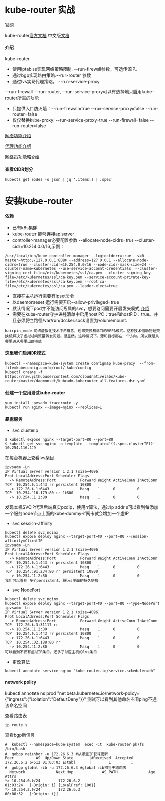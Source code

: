 # kube-router 实战

[官网](https://www.kube-router.io/)

kube-router[官方文档](https://github.com/cloudnativelabs/kube-router/tree/master/Documentation)
中文版[文档](https://rocdu.io/2017/12/%E8%AF%91kube-router-documentation/)

#### 介绍
kube-router 
- 使用iptables实现网络策略限制. --run-firewall参数，可透传源IP。
- 通过bgp实现路由策略.--run-router 参数
- 通过lvs实现代理策略。 --run-service-proxy

--run-firewall, --run-router, --run-service-proxy可以有选择地只启用kube-router所需的功能

- 只提供入口防火墙：--run-firewall=true --run-service-proxy=false --run-router=false
- 仅仅替换kube-proxy: --run-service-proxy=true --run-firewall=false --run-router=false

[网络功能介绍](https://cloudnativelabs.github.io/post/2017-05-22-kube-pod-networking/)

[代理功能介绍](https://cloudnativelabs.github.io/post/2017-05-10-kube-network-service-proxy/)

[网络策功能略介绍](https://cloudnativelabs.github.io/post/2017-05-1-kube-network-policies/)

#### 查看CIDR划分

```
kubectl get nodes -o json | jq '.items[] | .spec'
```
 
# 安装kube-router

#### 依赖

- 已有k8s集群
- kube-router 能够连接apiserver
- controller-manager必要配置参数 --allocate-node-cidrs=true --cluster-cidr=10.254.0.0/16,示例：
```
/usr/local/bin/kube-controller-manager --logtostderr=true --v=0 --master=http://127.0.0.1:8080 --address=127.0.0.1 --allocate-node-cidrs=true --cluster-cidr=10.254.0.0/16 --node-cidr-mask-size=24 --cluster-name=kubernetes --use-service-account-credentials  --cluster-signing-cert-file=/etc/kubernetes/ssl/ca.pem --cluster-signing-key-file=/etc/kubernetes/ssl/ca-key.pem --service-account-private-key-file=/etc/kubernetes/ssl/ca-key.pem --root-ca-file=/etc/kubernetes/ssl/ca.pem --leader-elect=true
```
- 直接在主机运行需要有ipset命令
- 以daemonseset 运行需要开启--allow-privileged=true
- 默认情况下pod并不能访问所属的svc，想要访问需要开启发夹模式,[介绍](http://www.bubuko.com/infodetail-1994270.html)
- 需要在kube-router守护进程清单中启用hostIPC：true和hostPID：true。并且必须将主路径/var/run/docker.sock设置为volumemount.
```
hairpin_mode 网络虚拟化技术中的概念，也即交换机端口的VEPA模式。这种技术借助物理交换机解决了虚拟机间流量转发问题。很显然，这种情况下，源和目标都在一个方向，所以就是从哪里进从哪里出的模式
```

#### 这里我们启用DR模式

```
kubectl --namespace=kube-system create configmap kube-proxy  --from-file=kubeconfig.conf=/root/.kube/config
kubectl create -f https://raw.githubusercontent.com/cloudnativelabs/kube-router/master/daemonset/kubeadm-kuberouter-all-features-dsr.yaml
```

#### 创建一个应用测试kube-router

```
yum install ipvsadm traceroute -y
kubectl run nginx --image=nginx --replicas=1
```

#### 暴露服务

- svc clusterip

```
$ kubectl expose nginx --target-port=80 --port=80
$ kubectl get svc nginx -o template --template='{{.spec.clusterIP}}'
10.254.116.179
```

在每台机器上查看lvs条目
```
ipvsadm -Ln
IP Virtual Server version 1.2.1 (size=4096)
Prot LocalAddress:Port Scheduler Flags
  -> RemoteAddress:Port           Forward Weight ActiveConn InActConn
TCP  10.254.0.1:443 rr persistent 10800
  -> 172.26.6.1:6443              Masq    1      0          0
TCP  10.254.116.179:80 rr 10800
  -> 10.254.11.2:80               Masq    1      0          0
```
发现本机SVCIP代理后端真实podip，使用rr算法，通过ip addr s可以看到每添加一个服务node节点上面的kube-dummy-if网卡就会增加一个虚IP

- svc session-affinity

```
kubectl delete svc nginx
kubectl expose deploy nginx --target-port=80 --port=80 --session-affinity=ClientIP
ipvsadm -Ln
IP Virtual Server version 1.2.1 (size=4096)
Prot LocalAddress:Port Scheduler Flags
  -> RemoteAddress:Port           Forward Weight ActiveConn InActConn
TCP  10.254.0.1:443 rr persistent 10800
  -> 172.26.6.1:6443              Masq    1      0          0
TCP  10.254.191.234:80 rr persistent 10800
  -> 10.254.11.2:80               Masq    1      0          0
我们可以看到 多个persistent，既lvs里面的持久链接
```

- svc NodePort

```
kubectl delete svc nginx
kubectl expose deploy nginx --target-port=80 --port=80 --type=NodePort
ipvsadm -Ln
IP Virtual Server version 1.2.1 (size=4096)
Prot LocalAddress:Port Scheduler Flags
  -> RemoteAddress:Port           Forward Weight ActiveConn InActConn
TCP  172.26.6.3:31117 rr
  -> 10.254.11.2:80               Masq    1      0          0
TCP  10.254.0.1:443 rr persistent 10800
  -> 172.26.6.1:6443              Masq    1      0          0
TCP  10.254.102.188:80 rr
  -> 10.254.11.2:80               Masq    1      0          0
可以看到不仅有虚拟IP条目，还多了对应主机的lvs条目
```

- 更改算法

```
kubectl annotate service nginx "kube-router.io/service.scheduler=dh"
```

#### network policy

kubectl annotate ns prod "net.beta.kubernetes.io/network-policy={\"ingress\":{\"isolation\":\"DefaultDeny\"}}"
测试可以看到其他命名空间ping不通该命名空间
 
查看路由表

 ```
 ip route s
 ```
 
查看bgp新信息

 ```
#  kubectl --namespace=kube-system  exec -it  kube-router-pk7fs /bin/bash 
#  gobgp neighbor -u 172.26.6.3 #从哪些IP获得更新
Peer          AS  Up/Down State       |#Received  Accepted
172.26.6.2 64512 01:03:03 Establ      |        1         1
#  gobgp global rib -u 172.26.6.3 #global rib相当于路由表
   Network              Next Hop             AS_PATH              Age        Attrs
*> 10.254.0.0/24        172.26.6.2                                01:03:24   [{Origin: i} {LocalPref: 100}]
*> 10.254.2.0/24        172.26.6.3                                00:00:32   [{Origin: i}]
```